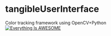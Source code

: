# tangibleUserInterface
Color tracking framework using OpenCV+Python
[![Everything Is AWESOME](http://i.imgur.com/Ot5DWAW.png)](https://www.youtube.com/watch?v=sGbt2mjmxBE "OpenCV+ Python Colour Tracking in Unity")
